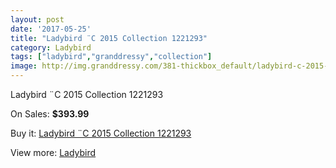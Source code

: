 ```yaml
---
layout: post
date: '2017-05-25'
title: "Ladybird ¨C 2015 Collection 1221293"
category: Ladybird
tags: ["ladybird","granddressy","collection"]
image: http://img.granddressy.com/381-thickbox_default/ladybird-c-2015-collection-1221293.jpg
---
```

Ladybird ¨C 2015 Collection 1221293

On Sales: **$393.99**
<a href="https://www.granddressy.com/en/ladybird/296-ladybird-c-2015-collection-1221293.html"><amp-img layout="responsive" width="600" height="600" src="//img.granddressy.com/381-thickbox_default/ladybird-c-2015-collection-1221293.jpg" alt="Ladybird ¨C 2015 Collection 1221293 0" /></a>

Buy it: [Ladybird ¨C 2015 Collection 1221293](https://www.granddressy.com/en/ladybird/296-ladybird-c-2015-collection-1221293.html "Ladybird ¨C 2015 Collection 1221293")

View more: [Ladybird](https://www.granddressy.com/en/14-ladybird "Ladybird")